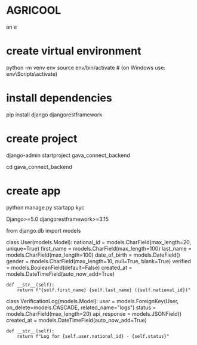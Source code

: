 # AGRICOOL
an e
# create virtual environment
python -m venv env
source env/bin/activate  # (on Windows use: env\Scripts\activate)

# install dependencies
pip install django djangorestframework

# create project
django-admin startproject gava_connect_backend

cd gava_connect_backend

# create app
python manage.py startapp kyc

Django>=5.0
djangorestframework>=3.15

from django.db import models

class User(models.Model):
    national_id = models.CharField(max_length=20, unique=True)
    first_name = models.CharField(max_length=100)
    last_name = models.CharField(max_length=100)
    date_of_birth = models.DateField()
    gender = models.CharField(max_length=10, null=True, blank=True)
    verified = models.BooleanField(default=False)
    created_at = models.DateTimeField(auto_now_add=True)

    def __str__(self):
        return f"{self.first_name} {self.last_name} ({self.national_id})"


class VerificationLog(models.Model):
    user = models.ForeignKey(User, on_delete=models.CASCADE, related_name="logs")
    status = models.CharField(max_length=20)
    api_response = models.JSONField()
    created_at = models.DateTimeField(auto_now_add=True)

    def __str__(self):
        return f"Log for {self.user.national_id} - {self.status}"
